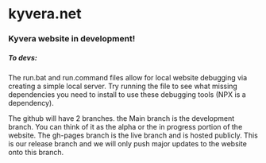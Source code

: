 # kyvera.net
### Kyvera website in development! 
##### To devs: 
The run.bat and run.command files allow for local website debugging via creating a simple local server. Try running the file to see what missing dependencies you need to install to use these debugging tools (NPX is a dependency).

The github will have 2 branches. the Main branch is the development branch. You can think of it as the alpha or the in progress portion of the website. 
The gh-pages branch is the live branch and is hosted publicly. This is our release branch and we will only push major updates to the website onto this branch. 
